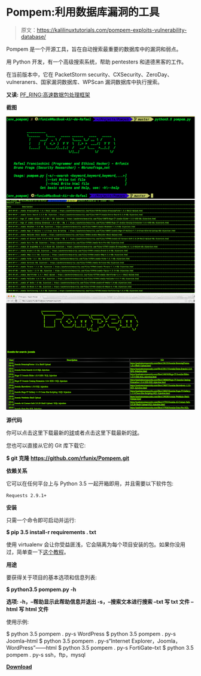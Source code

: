 # Pompem:利用数据库漏洞的工具

> 原文：<https://kalilinuxtutorials.com/pompem-exploits-vulnerability-database/>

Pompem 是一个开源工具，旨在自动搜索最重要的数据库中的漏洞和弱点。

用 Python 开发，有一个高级搜索系统，帮助 pentesters 和道德黑客的工作。

在当前版本中，它在 PacketStorm security、CXSecurity、ZeroDay、vulneraners、国家漏洞数据库、WPScan 漏洞数据库中执行搜索。

**又读:** [PF_RING:高速数据包处理框架](https://kalilinuxtutorials.com/pf_ring/)

**截图**

![Pompem](img//04962d42466b4284dfd5d0fcf7081f84.png)![Pompem](img//d3b430fe27509fa3ef8659b10e78c5d3.png)![Pompem](img//41882111e9bfb92ea2a4374e735d7212.png)

**源代码**

你可以点击这里下载最新的[球](https://github.com/rfunix/Pompem/archive/v0.2.0.tar.gz)或者点击这里下载最新的[球](https://github.com/rfunix/Pompem/archive/v0.2.0.zip)。

您也可以直接从它的 Git 库下载它:

**$ git 克隆 https://github.com/rfunix/Pompem.git**

**依赖关系**

它可以在任何平台上与 Python 3.5 一起开箱即用，并且需要以下软件包:

```
Requests 2.9.1+
```

**安装**

只需一个命令即可启动并运行:

**$ pip 3.5 install-r requirements . txt**

使用 virtualenv 会让你受益匪浅，它会隔离为每个项目安装的包。如果你没用过，简单查一下[这个教程](http://docs.python-guide.org/en/latest/dev/virtualenvs)。

**用途**

要获得关于项目的基本选项和信息列表:

**$ python3.5 pompem.py -h**

**选项:
-h，–帮助显示此帮助信息并退出
-s，–搜索文本进行搜索
–txt 写 txt 文件
–html 写 html 文件**

使用示例:

$ python 3.5 pompem . py-s WordPress
$ python 3.5 pompem . py-s Joomla–html
$ python 3.5 pompem . py-s“Internet Explorer，Joomla，WordPress”——html
$ python 3.5 pompem . py-s FortiGate–txt
$ python 3.5 pompem . py-s ssh，ftp，mysql

[**Download**](https://github.com/rfunix/Pompem)